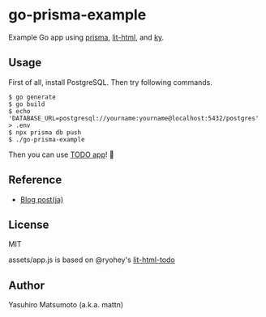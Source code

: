 # go-prisma-example

Example Go app using [prisma](https://www.prisma.io/), [lit-html](https://lit-html.polymer-project.org/), and [ky](https://github.com/sindresorhus/ky).

## Usage

First of all, install PostgreSQL.
Then try following commands.

```console
$ go generate
$ go build
$ echo 'DATABASE_URL=postgresql://yourname:yourname@localhost:5432/postgres' > .env
$ npx prisma db push
$ ./go-prisma-example
```

Then you can use [TODO app](http://localhost:8989)! :tada:

## Reference

* [Blog post(ja)](https://zenn.dev/mattn/articles/1c4eb193d81a3a)

## License

MIT

assets/app.js is based on @ryohey's [lit-html-todo](https://github.com/ryohey/lit-html-todo)

## Author

Yasuhiro Matsumoto (a.k.a. mattn)
